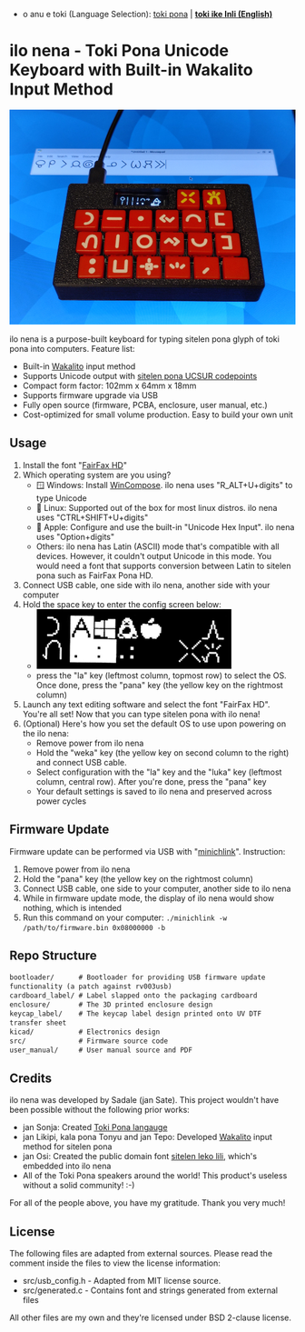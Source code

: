 * o anu e toki (Language Selection): [toki pona](README.MD) | **[toki ike Inli (English)](README-EN.MD)**

# ilo nena - Toki Pona Unicode Keyboard with Built-in Wakalito Input Method

![Image of ilo nena typing sitelen pona to a computer](./docs/sitelen_suli.jpg)

ilo nena is a purpose-built keyboard for typing sitelen pona glyph of toki pona into computers. Feature list:

* Built-in [Wakalito](https://sona.pona.la/wiki/Wakalito) input method
* Supports Unicode output with [sitelen pona UCSUR codepoints](https://www.kreativekorp.com/ucsur/charts/sitelen.html)
* Compact form factor: 102mm x 64mm x 18mm
* Supports firmware upgrade via USB
* Fully open source (firmware, PCBA, enclosure, user manual, etc.)
* Cost-optimized for small volume production. Easy to build your own unit

## Usage

1. Install the font "[FairFax HD](https://www.kreativekorp.com/software/fonts/fairfaxhd/)"
2. Which operating system are you using?
	* 🪟 Windows: Install [WinCompose](https://github.com/ell1010/wincompose). ilo nena uses "R_ALT+U+digits" to type Unicode
	* 🐧 Linux: Supported out of the box for most linux distros. ilo nena uses "CTRL+SHIFT+U+digits"
	* 🍎 Apple: Configure and use the built-in "Unicode Hex Input". ilo nena uses "Option+digits"
	* Others: ilo nena has Latin (ASCII) mode that's compatible with all devices. However, it couldn't output Unicode in this mode. You would need a font that supports conversion between Latin to sitelen pona such as FairFax Pona HD.
3. Connect USB cable, one side with ilo nena, another side with your computer
4. Hold the space key to enter the config screen below:
	* ![Configuration screen](docs/ma_anu.png)
	* press the "la" key (leftmost column, topmost row) to select the OS. Once done, press the "pana" key (the yellow key on the rightmost column)
5. Launch any text editing software and select the font "FairFax HD". You're all set! Now that you can type sitelen pona with ilo nena!
6. (Optional) Here's how you set the default OS to use upon powering on the ilo nena:
	* Remove power from ilo nena
	* Hold the "weka" key (the yellow key on second column to the right) and connect USB cable.
	* Select configuration with the "la" key and the "luka" key (leftmost column, central row). After you're done, press the "pana" key
	* Your default settings is saved to ilo nena and preserved across power cycles

## Firmware Update

Firmware update can be performed via USB with "[minichlink](https://github.com/cnlohr/ch32fun/tree/master/minichlink)". Instruction:

1. Remove power from ilo nena
2. Hold the "pana" key (the yellow key on the rightmost column)
3. Connect USB cable, one side to your computer, another side to ilo nena
4. While in firmware update mode, the display of ilo nena would show nothing, which is intended
5. Run this command on your computer: `./minichlink -w /path/to/firmware.bin 0x08000000 -b`

## Repo Structure

```
bootloader/      # Bootloader for providing USB firmware update functionality (a patch against rv003usb)
cardboard_label/ # Label slapped onto the packaging cardboard
enclosure/       # The 3D printed enclosure design
keycap_label/    # The keycap label design printed onto UV DTF transfer sheet
kicad/           # Electronics design
src/             # Firmware source code
user_manual/     # User manual source and PDF
```

## Credits

ilo nena was developed by Sadale (jan Sate). This project wouldn't have been possible without the following prior works:

* jan Sonja: Created [Toki Pona langauge](https://en.wikipedia.org/wiki/Toki_Pona)
* jan Likipi, kala pona Tonyu and jan Tepo: Developed [Wakalito](https://sona.pona.la/wiki/Wakalito) input method for sitelen pona
* jan Osi: Created the public domain font [sitelen leko lili](https://toki.pona.billsmugs.com/lipu-tenpo/2022-05-15-sitelen_pona/), which's embedded into ilo nena
* All of the Toki Pona speakers around the world! This product's useless without a solid community! :-)

For all of the people above, you have my gratitude. Thank you very much!

## License

The following files are adapted from external sources. Please read the comment inside the files to view the license information:

* src/usb_config.h - Adapted from MIT license source.
* src/generated.c - Contains font and strings generated from external files

All other files are my own and they're licensed under BSD 2-clause license.
